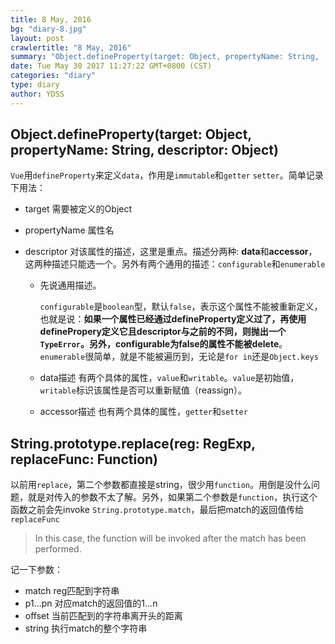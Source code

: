 ```yaml
---
title: 8 May, 2016
bg: "diary-8.jpg"
layout: post
crawlertitle: "8 May, 2016"
summary: "Object.defineProperty(target: Object, propertyName: String,  descriptor: Object)"
date: Tue May 30 2017 11:27:22 GMT+0800 (CST)
categories: "diary"
type: diary
author: YDSS
---
```


## Object.defineProperty(target: Object, propertyName: String,  descriptor: Object)

`Vue`用`defineProperty`来定义`data`，作用是`immutable`和`getter` `setter`。简单记录下用法：

- target 需要被定义的Object
- propertyName 属性名
- descriptor 对该属性的描述，这里是重点。描述分两种: **data**和**accessor**，这两种描述只能选一个。另外有两个通用的描述：`configurable`和`enumerable`

	- 先说通用描述。

		`configurable`是`boolean`型，默认`false`，表示这个属性不能被重新定义，也就是说：**如果一个属性已经通过defineProperty定义过了，再使用definePropery定义它且descriptor与之前的不同，则抛出一个`TypeError`。另外，configurable为false的属性不能被delete**。
		`enumerable`很简单，就是不能被遍历到，无论是`for in`还是`Object.keys`
		
	- data描述 有两个具体的属性，`value`和`writable`。`value`是初始值，`writable`标识该属性是否可以重新赋值（reassign）。
	- accessor描述 也有两个具体的属性，`getter`和`setter`

## String.prototype.replace(reg: RegExp, replaceFunc: Function)

以前用`replace`，第二个参数都直接是string，很少用`function`。用倒是没什么问题，就是对传入的参数不太了解。另外，如果第二个参数是`function`，执行这个函数之前会先invoke `String.prototype.match`，最后把match的返回值传给`replaceFunc`

> In this case, the function will be invoked after the match has been performed. 

记一下参数：

- match reg匹配到字符串
- p1...pn 对应match的返回值的$1...$n
- offset 当前匹配到的字符串离开头的距离
- string 执行match的整个字符串